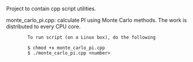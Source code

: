Project to contain cpp script utilities. 

monte_carlo_pi.cpp: calculate PI using Monte Carlo methods. The work is distributed to every CPU core. 
		    
		    To run script (on a Linux box), do the following
		    
		    $ chmod +x monte_carlo_pi.cpp
		    $ ./monte_carlo_pi.cpp <number>
                    
